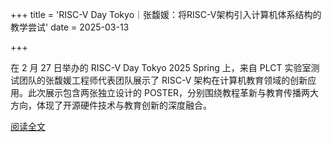 +++
title = 'RISC-V Day Tokyo｜张馥媛：将RISC-V架构引入计算机体系结构的教学尝试'
date = 2025-03-13

+++

在 2 月 27 日举办的  RISC-V Day Tokyo 2025 Spring 上，来自 PLCT 实验室测试团队的张馥媛工程师代表团队展示了 RISC-V 架构在计算机教育领域的创新应用。此次展示包含两张独立设计的 POSTER，分别围绕教程革新与教育传播两大方向，体现了开源硬件技术与教育创新的深度融合。

[阅读全文](https://mp.weixin.qq.com/s/6oIxXez5YNCBhn-mx0d5ag)

